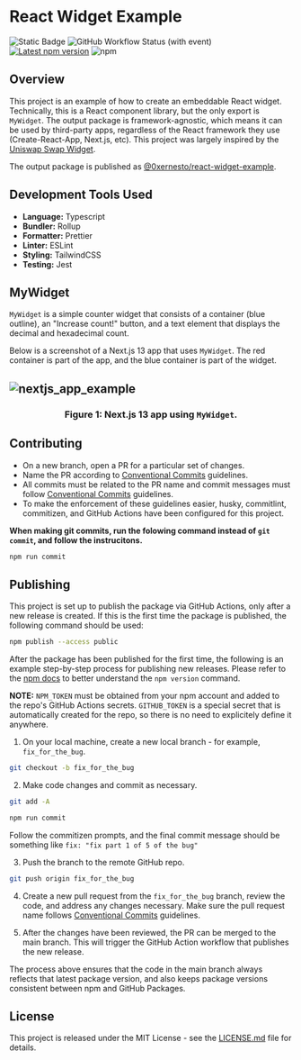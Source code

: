 # React Widget Example

![Static Badge](https://img.shields.io/badge/license-MIT-yellow)
![GitHub Workflow Status (with event)](https://img.shields.io/github/actions/workflow/status/0xernesto/react-widget-example/ci.yml?label=tests)
[![Latest npm version](https://img.shields.io/npm/v/%400xernesto%2Freact-widget-example?logo=npm&label=latest&color=blue)](https://www.npmjs.com/package/@0xernesto/react-widget-example)
![npm](https://img.shields.io/npm/dt/%400xernesto%2Freact-widget-example?label=downloads&color=green)

## Overview

This project is an example of how to create an embeddable React widget. Technically, this is a React component library, but the only export is `MyWidget`. The output package is framework-agnostic, which means it can be used by third-party apps, regardless of the React framework they use (Create-React-App, Next.js, etc). This project was largely inspired by the [Uniswap Swap Widget](https://github.com/Uniswap/widgets).

The output package is published as [@0xernesto/react-widget-example](https://www.npmjs.com/package/@0xernesto/react-widget-example).

## Development Tools Used

-   **Language:** Typescript
-   **Bundler:** Rollup
-   **Formatter:** Prettier
-   **Linter:** ESLint
-   **Styling:** TailwindCSS
-   **Testing:** Jest

## MyWidget

`MyWidget` is a simple counter widget that consists of a container (blue outline), an "Increase count!" button, and a text element that displays the decimal and hexadecimal count.

Below is a screenshot of a Next.js 13 app that uses `MyWidget`. The red container is part of the app, and the blue container is part of the widget.

## ![nextjs_app_example](https://github.com/0xernesto/react-widget-example/blob/main/src/assets/nextjsExample.png)

### <p align="center">Figure 1: Next.js 13 app using `MyWidget`.</p>

## Contributing

-   On a new branch, open a PR for a particular set of changes.
-   Name the PR according to [Conventional Commits](https://www.conventionalcommits.org/en/v1.0.0-beta.2/#specification) guidelines.
-   All commits must be related to the PR name and commit messages must follow [Conventional Commits](https://www.conventionalcommits.org/en/v1.0.0-beta.2/#specification) guidelines.
-   To make the enforcement of these guidelines easier, husky, commitlint, commitizen, and GitHub Actions have been configured for this project.

**When making git commits, run the folowing command instead of `git commit`, and follow the instrucitons.**

```sh
npm run commit
```

## Publishing

This project is set up to publish the package via GitHub Actions, only after a new release is created.
If this is the first time the package is published, the following command should be used:

```sh
npm publish --access public
```

After the package has been published for the first time, the following is an example step-by-step process for publishing new releases. Please refer to the [npm docs](https://docs.npmjs.com/cli/v8/commands/npm-version) to better understand the `npm version` command.

**NOTE:** `NPM_TOKEN` must be obtained from your npm account and added to the repo's GitHub Actions secrets. `GITHUB_TOKEN` is a special secret that is automatically created for the repo, so there is no need to explicitely define it anywhere.

1. On your local machine, create a new local branch - for example, `fix_for_the_bug`.

```sh
git checkout -b fix_for_the_bug
```

2. Make code changes and commit as necessary.

```sh
git add -A
```

```sh
npm run commit
```

Follow the commitizen prompts, and the final commit message should be something like `fix: "fix part 1 of 5 of the bug"`

3. Push the branch to the remote GitHub repo.

```sh
git push origin fix_for_the_bug
```

4. Create a new pull request from the `fix_for_the_bug` branch, review the code, and address any changes necessary. Make sure the pull request name follows [Conventional Commits](https://www.conventionalcommits.org/en/v1.0.0-beta.2/#specification) guidelines.

5. After the changes have been reviewed, the PR can be merged to the main branch. This will trigger the GitHub Action workflow that publishes the new release.

The process above ensures that the code in the main branch always reflects that latest package version, and also keeps package versions consistent between npm and GitHub Packages.

## License

This project is released under the MIT License - see the [LICENSE.md](https://github.com/0xernesto/react-widget-example/blob/main/LICENSE.md) file for details.

